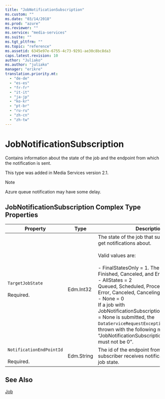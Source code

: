 ```yaml
---
title: "JobNotificationSubscription"
ms.custom: ""
ms.date: "03/14/2018"
ms.prod: "azure"
ms.reviewer: ""
ms.service: "media-services"
ms.suite: ""
ms.tgt_pltfrm: ""
ms.topic: "reference"
ms.assetid: 6345e97e-6755-4c73-9291-ae30c8bc8da3
caps.latest.revision: 10
author: "Juliako"
ms.author: "juliako"
manager: "erikre"
translation.priority.mt: 
  - "de-de"
  - "es-es"
  - "fr-fr"
  - "it-it"
  - "ja-jp"
  - "ko-kr"
  - "pt-br"
  - "ru-ru"
  - "zh-cn"
  - "zh-tw"
---
```

# JobNotificationSubscription
Contains information about the state of the job and the endpoint from which the notification is sent.  
  
 This type was added in Media Services version 2.1.  
  
> [!NOTE]
>  Azure queue notification may have some delay.  
  
##  <a name="job_entity_properties"></a> JobNotificationSubscription Complex Type Properties  
  
|Property|Type|Description|  
|--------------|----------|-----------------|  
|`TargetJobState`<br /><br /> Required.|Edm.Int32|The state of the job that subscriber wants to get notifications about.<br /><br /> Valid values are:<br /><br /> -   FinalStatesOnly = 1. The final states are: Finished, Canceled, and Error.<br />-   AllStates = 2<br />     Queued, Scheduled, Processing, Finished, Error, Canceled, Canceling.<br />-   None = 0<br />     If a job with JobNotificationSubscription.TargetJobState = None is submitted, the `DataServiceRequestException` exception is thrown with the following message “JobNotificationSubscription.TargetJobState must not be 0”.|  
|`NotificationEndPointId`<br /><br /> Required.|Edm.String|The id of the endpoint from which the subscriber receives notifications about the job state.|  
  
## See Also  
 [Job](../operations/job.md)
